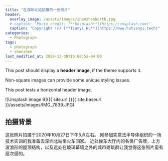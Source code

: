 ```yaml
---
title: "在深圳北站拍摄的一张照片"
header:
  overlay_image: /assets/images/shenzhenNorth.jpg
  # caption: "Photo credit: [**Unsplash**](https://unsplash.com)"
  caption: "Copyright (c) [**Tianyi Hu**](https://www.hutianyi.tech)"
categories:
  - Photograph
tags:
  - photograph
  - shenzhen
last_modified_at: 2020-12-30T16:00:52-04:00
---
```


This post should display a **header image**, if the theme supports it.

Non-square images can provide some unique styling issues.

This post tests a horizontal header image.
 
![Unsplash image 9]({{ site.url }}{{ site.baseurl }}/assets/images/IMG_7839.JPG)

## 拍摄背景 

这张照片拍摄于2020年10月27日下午5点左右。
刚参加完意法半导体组织的一场技术实训的我准备去深圳北站坐火车回家。
近处候车大厅内的各类广告牌，上方波浪形的屋顶结构，以及远处在玻璃幕墙之外的城市建筑群让我觉得这张照片蛮有层次感的。

